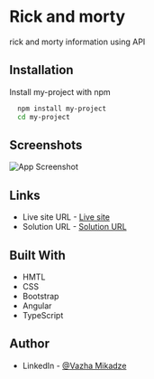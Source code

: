 
# Rick and morty

rick and morty information using API


 

## Installation

Install my-project with npm

```bash
  npm install my-project
  cd my-project
```
    
## Screenshots

![App Screenshot](https://i.paste.pics/73f0038d23795ea60dcd241501a003bf.png)


## Links
- Live site URL - [Live site](https://rick-and-morty-kappa-blond.vercel.app/)
- Solution URL - [Solution URL](https://github.com/mikadze13/Rick-And-Morty)

## Built With
- HMTL
- CSS 
- Bootstrap
- Angular
- TypeScript  

## Author
 
- LinkedIn - [@Vazha Mikadze](https://www.linkedin.com/in/vazha-mikadze-50b8a5237/) 
